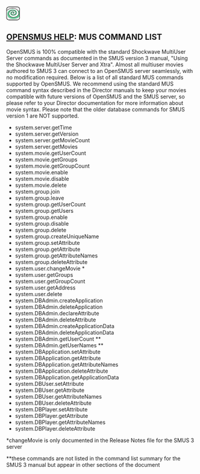 ![OpenSMUS Logo](https://raw.githubusercontent.com/markhughes/opensmus/main/help/images/logo2_icone.gif)

## [OPENSMUS HELP](index.md): MUS COMMAND LIST

OpenSMUS is 100% compatible with the standard Shockwave MultiUser Server commands as documented in the SMUS version 3 manual, "Using the Shockwave MultiUser Server and Xtra". Almost all multiuser movies authored to SMUS 3 can connect to an OpenSMUS server seamlessly, with no modification required. Below is a list of all standard MUS commands supported by OpenSMUS. We recommend using the standard MUS command syntax described in the Director manuals to keep your movies compatible with future versions of OpenSMUS and the SMUS server, so please refer to your Director documentation for more information about movie syntax. Please note that the older database commands for SMUS version 1 are NOT supported.

- system.server.getTime
- system.server.getVersion
- system.server.getMovieCount
- system.server.getMovies
- system.movie.getUserCount
- system.movie.getGroups
- system.movie.getGroupCount
- system.movie.enable
- system.movie.disable
- system.movie.delete
- system.group.join
- system.group.leave
- system.group.getUserCount
- system.group.getUsers
- system.group.enable
- system.group.disable
- system.group.delete
- system.group.createUniqueName
- system.group.setAttribute
- system.group.getAttribute
- system.group.getAttributeNames
- system.group.deleteAttribute
- system.user.changeMovie \*
- system.user.getGroups
- system.user.getGroupCount
- system.user.getAddress
- system.user.delete
- system.DBAdmin.createApplication
- system.DBAdmin.deleteApplication
- system.DBAdmin.declareAttribute
- system.DBAdmin.deleteAttribute
- system.DBAdmin.createApplicationData
- system.DBAdmin.deleteApplicationData
- system.DBAdmin.getUserCount \*\*
- system.DBAdmin.getUserNames \*\*
- system.DBApplication.setAttribute
- system.DBApplication.getAttribute
- system.DBApplication.getAttributeNames
- system.DBApplication.deleteAttribute
- system.DBApplication.getApplicationData
- system.DBUser.setAttribute
- system.DBUser.getAttribute
- system.DBUser.getAttributeNames
- system.DBUser.deleteAttribute
- system.DBPlayer.setAttribute
- system.DBPlayer.getAttribute
- system.DBPlayer.getAttributeNames
- system.DBPlayer.deleteAttribute

\*changeMovie is only documented in the Release Notes file for the SMUS 3 server

\*\*these commands are not listed in the command list summary for the SMUS 3 manual but appear in other sections of the document
